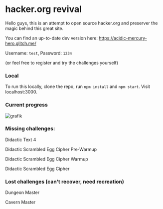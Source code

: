 # hacker.org revival

Hello guys, this is an attempt to open source hacker.org and preserver the magic behind this great site.

You can find an up-to-date dev version here: https://acidic-mercury-hero.glitch.me/

Username: `test`, Password: `1234`

(or feel free to register and try the challenges yourself)

### Local

To run this locally, clone the repo, run `npm install` and `npm start`. Visit localhost:3000.

### Current progress

![grafik](https://user-images.githubusercontent.com/13507950/90268506-68cce180-de57-11ea-9426-cceff9c84e19.png)

### Missing challenges:

Didactic Text 4

Didactic Scrambled Egg Cipher Pre-Warmup

Didactic Scrambled Egg Cipher Warmup

Didactic Scrambled Egg Cipher

### Lost challenges (can't recover, need recreation)

Dungeon Master

Cavern Master
